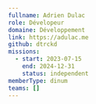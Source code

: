 ```yaml
---
fullname: Adrien Dulac
role: Dévelopeur
domaine: Développement
link: https://adulac.me
github: dtrckd
missions:
  - start: 2023-07-15
    end: 2024-12-31
    status: independent
memberType: dinum
teams: []
---
```

